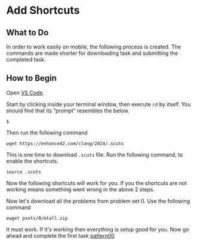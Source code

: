 Add Shortcuts
=============

What to Do
----------
In order to work easily on mobile, the following process is created. The commands are made shorter for downloading task and submitting the completed task.

How to Begin
------------

Open [VS Code](https://cs50.dev/).

Start by clicking inside your terminal window, then execute `cd` by itself. You should find that its “prompt” resembles the below.

    $
    
Then run the following command

    wget https://enhance42.com/clang/2024/.scuts

This is one time to download `.scuts` file. Run the following command, to enable the shortcuts.

    source .scuts

Now the following shortcuts will work for you. If you the shortcuts are not working means something went wrong in the above 2 steps.

Now let's download all the problems from problem set 0. Use the following command

    ewget psets/0/mtall.zip

It must work. If it's working then everything is setup good for you. 
Now go ahead and complete the first task [pattern00](psets/0/pattern00)
